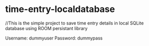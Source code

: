 # time-entry-localdatabase

//This is the simple project to save time entry details in local SQLite database using ROOM persistant library

Username: dummyuser
Password: dummypass
